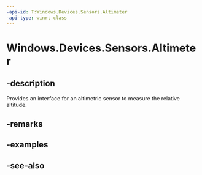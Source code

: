 ----api-id: T:Windows.Devices.Sensors.Altimeter
-api-type: winrt class
---<!-- Class syntax.public class Altimeter : Windows.Devices.Sensors.IAltimeter--># Windows.Devices.Sensors.Altimeter## -descriptionProvides an interface for an altimetric sensor to measure the relative altitude.## -remarks## -examples## -see-also